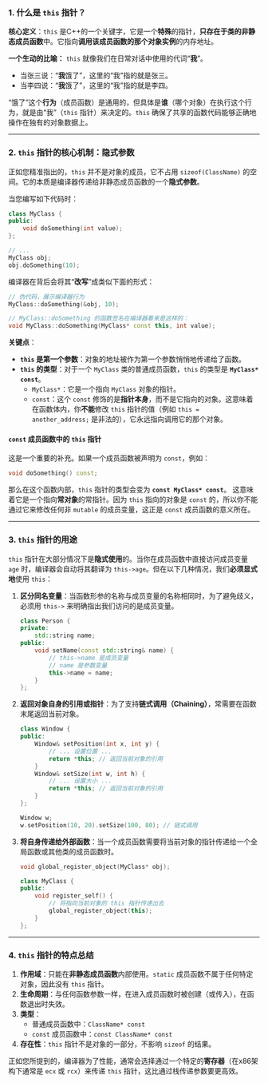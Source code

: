 ### 1\. 什么是 `this` 指针？

**核心定义**：`this` 是C++的一个关键字，它是一个**特殊**的指针，**只存在于类的非静态成员函数**中。它指向**调用该成员函数的那个对象实例**的内存地址。

**一个生动的比喻：**
`this` 就像我们在日常对话中使用的代词“**我**”。

  * 当张三说：“**我**饿了”，这里的“我”指的就是张三。
  * 当李四说：“**我**饿了”，这里的“我”指的就是李四。

“饿了”这个**行为**（成员函数）是通用的，但具体是**谁**（哪个对象）在执行这个行为，就是由“我”（`this` 指针）来决定的。`this` 确保了共享的函数代码能够正确地操作在独有的对象数据上。

-----

### 2\. `this` 指针的核心机制：隐式参数

正如您精准指出的，`this` 并不是对象的成员，它不占用 `sizeof(ClassName)` 的空间。它的本质是编译器传递给非静态成员函数的一个**隐式参数**。

当您编写如下代码时：

```cpp
class MyClass {
public:
    void doSomething(int value);
};

// ...
MyClass obj;
obj.doSomething(10);
```

编译器在背后会将其“**改写**”成类似下面的形式：

```cpp
// 伪代码，展示编译器行为
MyClass::doSomething(&obj, 10);

// MyClass::doSomething 的函数签名在编译器看来是这样的：
void MyClass::doSomething(MyClass* const this, int value);
```

**关键点**：

  * **`this` 是第一个参数**：对象的地址被作为第一个参数悄悄地传递给了函数。
  * **`this` 的类型**：对于一个 `MyClass` 类的普通成员函数，`this` 的类型是 **`MyClass* const`**。
      * `MyClass*`：它是一个指向 `MyClass` 对象的指针。
      * `const`：这个 `const` 修饰的是**指针本身**，而不是它指向的对象。这意味着在函数体内，你**不能**修改 `this` 指针的值（例如 `this = another_address;` 是非法的），它永远指向调用它的那个对象。

#### **`const` 成员函数中的 `this` 指针**

这是一个重要的补充。如果一个成员函数被声明为 `const`，例如：

```cpp
void doSomething() const;
```

那么在这个函数内部，`this` 指针的类型会变为 **`const MyClass* const`**。
这意味着它是一个指向**常对象**的常指针。因为 `this` 指向的对象是 `const` 的，所以你不能通过它来修改任何非 `mutable` 的成员变量，这正是 `const` 成员函数的意义所在。

-----

### 3\. `this` 指针的用途

`this` 指针在大部分情况下是**隐式使用**的。当你在成员函数中直接访问成员变量 `age` 时，编译器会自动将其翻译为 `this->age`。但在以下几种情况，我们**必须显式地**使用 `this`：

1.  **区分同名变量**：当函数形参的名称与成员变量的名称相同时，为了避免歧义，必须用 `this->` 来明确指出我们访问的是成员变量。

    ```cpp
    class Person {
    private:
        std::string name;
    public:
        void setName(const std::string& name) {
            // this->name 是成员变量
            // name 是参数变量
            this->name = name;
        }
    };
    ```

2.  **返回对象自身的引用或指针**：为了支持**链式调用（Chaining）**，常需要在函数末尾返回当前对象。

    ```cpp
    class Window {
    public:
        Window& setPosition(int x, int y) {
            // ... 设置位置 ...
            return *this; // 返回当前对象的引用
        }
        Window& setSize(int w, int h) {
            // ... 设置大小 ...
            return *this; // 返回当前对象的引用
        }
    };

    Window w;
    w.setPosition(10, 20).setSize(100, 80); // 链式调用
    ```

3.  **将自身传递给外部函数**：当一个成员函数需要将当前对象的指针传递给一个全局函数或其他类的成员函数时。

    ```cpp
    void global_register_object(MyClass* obj);

    class MyClass {
    public:
        void register_self() {
            // 将指向当前对象的 this 指针传递出去
            global_register_object(this);
        }
    };
    ```

-----

### 4\. `this` 指针的特点总结

1.  **作用域**：只能在**非静态成员函数**内部使用。`static` 成员函数不属于任何特定对象，因此没有 `this` 指针。
2.  **生命周期**：与任何函数参数一样，在进入成员函数时被创建（或传入），在函数退出时失效。
3.  **类型**：
      * 普通成员函数中：`ClassName* const`
      * `const` 成员函数中：`const ClassName* const`
4.  **存在性**：`this` 指针不是对象的一部分，不影响 `sizeof` 的结果。

正如您所提到的，编译器为了性能，通常会选择通过一个特定的**寄存器**（在x86架构下通常是 `ecx` 或 `rcx`）来传递 `this` 指针，这比通过栈传递参数要更高效。